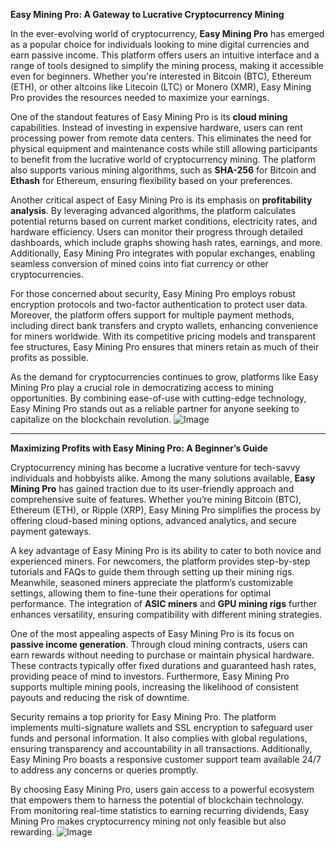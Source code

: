 **Easy Mining Pro: A Gateway to Lucrative Cryptocurrency Mining**

In the ever-evolving world of cryptocurrency, **Easy Mining Pro** has emerged as a popular choice for individuals looking to mine digital currencies and earn passive income. This platform offers users an intuitive interface and a range of tools designed to simplify the mining process, making it accessible even for beginners. Whether you're interested in Bitcoin (BTC), Ethereum (ETH), or other altcoins like Litecoin (LTC) or Monero (XMR), Easy Mining Pro provides the resources needed to maximize your earnings.

One of the standout features of Easy Mining Pro is its **cloud mining** capabilities. Instead of investing in expensive hardware, users can rent processing power from remote data centers. This eliminates the need for physical equipment and maintenance costs while still allowing participants to benefit from the lucrative world of cryptocurrency mining. The platform also supports various mining algorithms, such as **SHA-256** for Bitcoin and **Ethash** for Ethereum, ensuring flexibility based on your preferences.

Another critical aspect of Easy Mining Pro is its emphasis on **profitability analysis**. By leveraging advanced algorithms, the platform calculates potential returns based on current market conditions, electricity rates, and hardware efficiency. Users can monitor their progress through detailed dashboards, which include graphs showing hash rates, earnings, and more. Additionally, Easy Mining Pro integrates with popular exchanges, enabling seamless conversion of mined coins into fiat currency or other cryptocurrencies.

For those concerned about security, Easy Mining Pro employs robust encryption protocols and two-factor authentication to protect user data. Moreover, the platform offers support for multiple payment methods, including direct bank transfers and crypto wallets, enhancing convenience for miners worldwide. With its competitive pricing models and transparent fee structures, Easy Mining Pro ensures that miners retain as much of their profits as possible.

As the demand for cryptocurrencies continues to grow, platforms like Easy Mining Pro play a crucial role in democratizing access to mining opportunities. By combining ease-of-use with cutting-edge technology, Easy Mining Pro stands out as a reliable partner for anyone seeking to capitalize on the blockchain revolution. ![Image](https://github.com/user-attachments/assets/057c907c-805e-4310-a052-f5031067f3de)

---

**Maximizing Profits with Easy Mining Pro: A Beginner’s Guide**

Cryptocurrency mining has become a lucrative venture for tech-savvy individuals and hobbyists alike. Among the many solutions available, **Easy Mining Pro** has gained traction due to its user-friendly approach and comprehensive suite of features. Whether you’re mining Bitcoin (BTC), Ethereum (ETH), or Ripple (XRP), Easy Mining Pro simplifies the process by offering cloud-based mining options, advanced analytics, and secure payment gateways.

A key advantage of Easy Mining Pro is its ability to cater to both novice and experienced miners. For newcomers, the platform provides step-by-step tutorials and FAQs to guide them through setting up their mining rigs. Meanwhile, seasoned miners appreciate the platform’s customizable settings, allowing them to fine-tune their operations for optimal performance. The integration of **ASIC miners** and **GPU mining rigs** further enhances versatility, ensuring compatibility with different mining strategies.

One of the most appealing aspects of Easy Mining Pro is its focus on **passive income generation**. Through cloud mining contracts, users can earn rewards without needing to purchase or maintain physical hardware. These contracts typically offer fixed durations and guaranteed hash rates, providing peace of mind to investors. Furthermore, Easy Mining Pro supports multiple mining pools, increasing the likelihood of consistent payouts and reducing the risk of downtime.

Security remains a top priority for Easy Mining Pro. The platform implements multi-signature wallets and SSL encryption to safeguard user funds and personal information. It also complies with global regulations, ensuring transparency and accountability in all transactions. Additionally, Easy Mining Pro boasts a responsive customer support team available 24/7 to address any concerns or queries promptly.

By choosing Easy Mining Pro, users gain access to a powerful ecosystem that empowers them to harness the potential of blockchain technology. From monitoring real-time statistics to earning recurring dividends, Easy Mining Pro makes cryptocurrency mining not only feasible but also rewarding. ![Image](https://github.com/user-attachments/assets/057c907c-805e-4310-a052-f5031067f3de)
